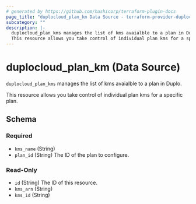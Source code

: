```yaml
---
# generated by https://github.com/hashicorp/terraform-plugin-docs
page_title: "duplocloud_plan_km Data Source - terraform-provider-duplocloud"
subcategory: ""
description: |-
  duplocloud_plan_kms manages the list of kms avaialble to a plan in Duplo.
  This resource allows you take control of individual plan kms for a specific plan.
---
```


# duplocloud_plan_km (Data Source)

`duplocloud_plan_kms` manages the list of kms avaialble to a plan in Duplo.

This resource allows you take control of individual plan kms for a specific plan.



<!-- schema generated by tfplugindocs -->
## Schema

### Required

- `kms_name` (String)
- `plan_id` (String) The ID of the plan to configure.

### Read-Only

- `id` (String) The ID of this resource.
- `kms_arn` (String)
- `kms_id` (String)
